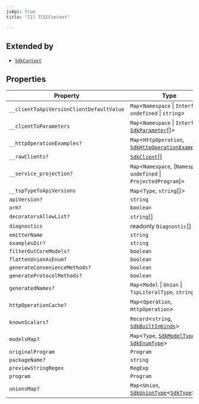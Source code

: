 ```yaml
---
jsApi: true
title: "[I] TCGCContext"

---
```

## Extended by

- [`SdkContext`](SdkContext.md)

## Properties

| Property | Type |
| ------ | ------ |
| `__clientToApiVersionClientDefaultValue` | `Map`<`Namespace` \| `Interface`, `undefined` \| `string`\> |
| `__clientToParameters` | `Map`<`Namespace` \| `Interface`, [`SdkParameter`](../type-aliases/SdkParameter.md)[]\> |
| `__httpOperationExamples?` | `Map`<`HttpOperation`, [`SdkHttpOperationExample`](SdkHttpOperationExample.md)[]\> |
| `__rawClients?` | [`SdkClient`](SdkClient.md)[] |
| `__service_projection?` | `Map`<`Namespace`, [`Namespace`, `undefined` \| `ProjectedProgram`]\> |
| `__tspTypeToApiVersions` | `Map`<`Type`, `string`[]\> |
| `apiVersion?` | `string` |
| `arm?` | `boolean` |
| `decoratorsAllowList?` | `string`[] |
| `diagnostics` | readonly `Diagnostic`[] |
| `emitterName` | `string` |
| `examplesDir?` | `string` |
| `filterOutCoreModels?` | `boolean` |
| `flattenUnionAsEnum?` | `boolean` |
| `generateConvenienceMethods?` | `boolean` |
| `generateProtocolMethods?` | `boolean` |
| `generatedNames?` | `Map`<`Model` \| `Union` \| `TspLiteralType`, `string`\> |
| `httpOperationCache?` | `Map`<`Operation`, `HttpOperation`\> |
| `knownScalars?` | `Record`<`string`, [`SdkBuiltInKinds`](../type-aliases/SdkBuiltInKinds.md)\> |
| `modelsMap?` | `Map`<`Type`, [`SdkModelType`](SdkModelType.md) \| [`SdkEnumType`](SdkEnumType.md)\> |
| `originalProgram` | `Program` |
| `packageName?` | `string` |
| `previewStringRegex` | `RegExp` |
| `program` | `Program` |
| `unionsMap?` | `Map`<`Union`, [`SdkUnionType`](SdkUnionType.md)<[`SdkType`](../type-aliases/SdkType.md)\>\> |

